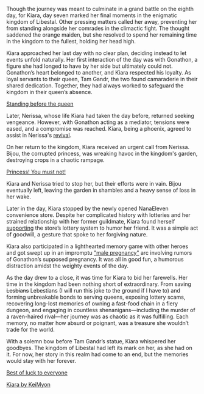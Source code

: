 Though the journey was meant to culminate in a grand battle on the eighth day, for Kiara, day seven marked her final moments in the enigmatic kingdom of Libestal. Other pressing matters called her away, preventing her from standing alongside her comrades in the climactic fight. The thought saddened the orange maiden, but she resolved to spend her remaining time in the kingdom to the fullest, holding her head high.

Kiara approached her last day with no clear plan, deciding instead to let events unfold naturally. Her first interaction of the day was with Gonathon, a figure she had longed to have by her side but ultimately could not. Gonathon’s heart belonged to another, and Kiara respected his loyalty. As loyal servants to their queen, Tam Gandr, the two found camaraderie in their shared dedication. Together, they had always worked to safeguard the kingdom in their queen’s absence.

[Standing before the queen](#embed:https://www.youtube.com/live/lNIoudshEkQ?feature=shared&t=1468)

Later, Nerissa, whose life Kiara had taken the day before, returned seeking vengeance. However, with Gonathon acting as a mediator, tensions were eased, and a compromise was reached. Kiara, being a phoenix, agreed to assist in Nerissa's [revival](https://www.youtube.com/live/lNIoudshEkQ?feature=shared&t=4051).

On her return to the kingdom, Kiara received an urgent call from Nerissa. Bijou, the corrupted princess, was wreaking havoc in the kingdom's garden, destroying crops in a chaotic rampage.

[Princess! You must not!](#embed:https://www.youtube.com/embed/lNIoudshEkQ?si=ajv6J5vhEfVVJG5M&start=4343)

Kiara and Nerissa tried to stop her, but their efforts were in vain. Bijou eventually left, leaving the garden in shambles and a heavy sense of loss in her wake.

Later in the day, Kiara stopped by the newly opened NanaEleven convenience store. Despite her complicated history with lotteries and her strained relationship with her former guildmate, Kiara found herself [supporting](https://www.youtube.com/live/lNIoudshEkQ?feature=shared&t=6907) the store’s lottery system to humor her friend. It was a simple act of goodwill, a gesture that spoke to her forgiving nature.

Kiara also participated in a lighthearted memory game with other heroes and got swept up in an impromptu ["male pregnancy"](https://www.youtube.com/live/lNIoudshEkQ?feature=shared&t=8231) arc involving rumors of Gonathon’s supposed pregnancy. It was all in good fun, a humorous distraction amidst the weighty events of the day.

As the day drew to a close, it was time for Kiara to bid her farewells. Her time in the kingdom had been nothing short of extraordinary. From saving ~~Lesbians~~ Lebestians (I will run this joke to the ground if I have to) and forming unbreakable bonds to serving queens, exposing lottery scams, recovering long-lost memories of owning a fast-food chain in a fiery dungeon, and engaging in countless shenanigans—including the murder of a raven-haired rival—her journey was as chaotic as it was fulfilling. Each memory, no matter how absurd or poignant, was a treasure she wouldn’t trade for the world.

With a solemn bow before Tam Gandr’s statue, Kiara whispered her goodbyes. The kingdom of Libestal had left its mark on her, as she had on it. For now, her story in this realm had come to an end, but the memories would stay with her forever.

[Best of luck to everyone](#embed:https://www.youtube.com/live/lNIoudshEkQ?feature=shared&t=8978)

[Kiara by KeiMyon](https://x.com/kei_myon/status/1831699644038181321)

